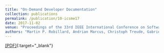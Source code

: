 ```yaml
---
title: "On-Demand Developer Documentation"
collection: publications
permalink: /publication/10-icsme17
date: 2017-11-02
venue: "Proceedings of the 33rd IEEE International Conference on Software Maintenance and Evolution (ICSME'17), (to appear) - NIER track"
authors: "Martin P. Robillard, Andrian Marcus, Christoph Treude, Gabriele Bavota, **Oscar Chaparro**, Neil Ernst, Marco Aurélio Gerosa, Michael Godfrey, Michele Lanza, Mario Linares-Vásquez, Gail Murphy, Laura Moreno, David Shepherd, and Edmund Wong"
---
```

[[PDF]](/files/10-icsme17.pdf){:target="_blank"}